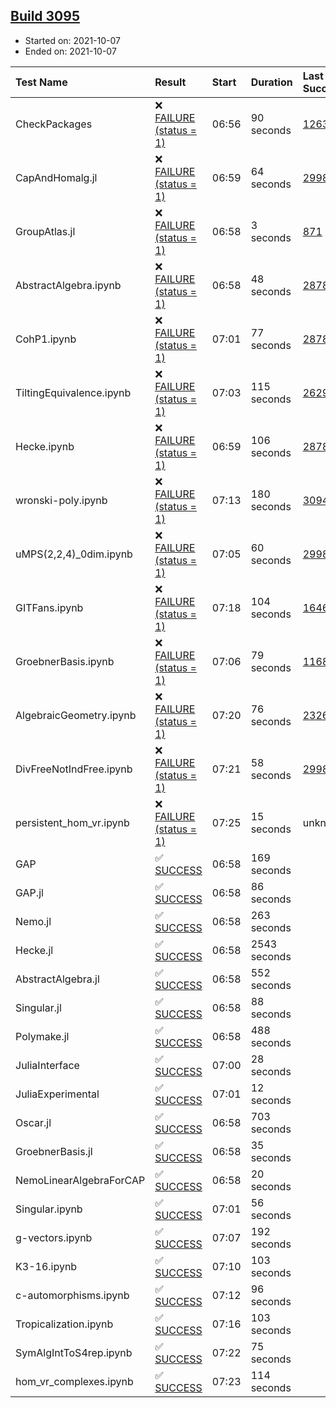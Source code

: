 ## [Build 3095](https://oscarci.mathematik.uni-kl.de/job/oscar-stable/3095/)

* Started on: 2021-10-07
* Ended on: 2021-10-07

| Test Name    | Result | Start | Duration | Last Success | First Failure |
|:-------------|:-------|:------|:---------|:-------------|:--------------|
| CheckPackages | ❌ [FAILURE (status = 1)](https://oscarci.mathematik.uni-kl.de/job/oscar-stable/3095/artifact/logs/build-3095/CheckPackages.log) | 06:56 | 90 seconds | [1263](https://oscarci.mathematik.uni-kl.de/job/oscar-stable/1263/) | [1264](https://oscarci.mathematik.uni-kl.de/job/oscar-stable/1264/) |
| CapAndHomalg.jl | ❌ [FAILURE (status = 1)](https://oscarci.mathematik.uni-kl.de/job/oscar-stable/3095/artifact/logs/build-3095/CapAndHomalg.jl.log) | 06:59 | 64 seconds | [2998](https://oscarci.mathematik.uni-kl.de/job/oscar-stable/2998/) | [2999](https://oscarci.mathematik.uni-kl.de/job/oscar-stable/2999/) |
| GroupAtlas.jl | ❌ [FAILURE (status = 1)](https://oscarci.mathematik.uni-kl.de/job/oscar-stable/3095/artifact/logs/build-3095/GroupAtlas.jl.log) | 06:58 | 3 seconds | [871](https://oscarci.mathematik.uni-kl.de/job/oscar-stable/871/) | [872](https://oscarci.mathematik.uni-kl.de/job/oscar-stable/872/) |
| AbstractAlgebra.ipynb | ❌ [FAILURE (status = 1)](https://oscarci.mathematik.uni-kl.de/job/oscar-stable/3095/artifact/logs/build-3095/AbstractAlgebra.ipynb.log) | 06:58 | 48 seconds | [2878](https://oscarci.mathematik.uni-kl.de/job/oscar-stable/2878/) | [2879](https://oscarci.mathematik.uni-kl.de/job/oscar-stable/2879/) |
| CohP1.ipynb | ❌ [FAILURE (status = 1)](https://oscarci.mathematik.uni-kl.de/job/oscar-stable/3095/artifact/logs/build-3095/CohP1.ipynb.log) | 07:01 | 77 seconds | [2878](https://oscarci.mathematik.uni-kl.de/job/oscar-stable/2878/) | [2879](https://oscarci.mathematik.uni-kl.de/job/oscar-stable/2879/) |
| TiltingEquivalence.ipynb | ❌ [FAILURE (status = 1)](https://oscarci.mathematik.uni-kl.de/job/oscar-stable/3095/artifact/logs/build-3095/TiltingEquivalence.ipynb.log) | 07:03 | 115 seconds | [2629](https://oscarci.mathematik.uni-kl.de/job/oscar-stable/2629/) | [2630](https://oscarci.mathematik.uni-kl.de/job/oscar-stable/2630/) |
| Hecke.ipynb | ❌ [FAILURE (status = 1)](https://oscarci.mathematik.uni-kl.de/job/oscar-stable/3095/artifact/logs/build-3095/Hecke.ipynb.log) | 06:59 | 106 seconds | [2878](https://oscarci.mathematik.uni-kl.de/job/oscar-stable/2878/) | [2879](https://oscarci.mathematik.uni-kl.de/job/oscar-stable/2879/) |
| wronski-poly.ipynb | ❌ [FAILURE (status = 1)](https://oscarci.mathematik.uni-kl.de/job/oscar-stable/3095/artifact/logs/build-3095/wronski-poly.ipynb.log) | 07:13 | 180 seconds | [3094](https://oscarci.mathematik.uni-kl.de/job/oscar-stable/3094/) | [3095](https://oscarci.mathematik.uni-kl.de/job/oscar-stable/3095/) |
| uMPS(2,2,4)_0dim.ipynb | ❌ [FAILURE (status = 1)](https://oscarci.mathematik.uni-kl.de/job/oscar-stable/3095/artifact/logs/build-3095/uMPS-2-2-4-_0dim.ipynb.log) | 07:05 | 60 seconds | [2998](https://oscarci.mathematik.uni-kl.de/job/oscar-stable/2998/) | [2999](https://oscarci.mathematik.uni-kl.de/job/oscar-stable/2999/) |
| GITFans.ipynb | ❌ [FAILURE (status = 1)](https://oscarci.mathematik.uni-kl.de/job/oscar-stable/3095/artifact/logs/build-3095/GITFans.ipynb.log) | 07:18 | 104 seconds | [1646](https://oscarci.mathematik.uni-kl.de/job/oscar-stable/1646/) | [1647](https://oscarci.mathematik.uni-kl.de/job/oscar-stable/1647/) |
| GroebnerBasis.ipynb | ❌ [FAILURE (status = 1)](https://oscarci.mathematik.uni-kl.de/job/oscar-stable/3095/artifact/logs/build-3095/GroebnerBasis.ipynb.log) | 07:06 | 79 seconds | [1168](https://oscarci.mathematik.uni-kl.de/job/oscar-stable/1168/) | [1169](https://oscarci.mathematik.uni-kl.de/job/oscar-stable/1169/) |
| AlgebraicGeometry.ipynb | ❌ [FAILURE (status = 1)](https://oscarci.mathematik.uni-kl.de/job/oscar-stable/3095/artifact/logs/build-3095/AlgebraicGeometry.ipynb.log) | 07:20 | 76 seconds | [2326](https://oscarci.mathematik.uni-kl.de/job/oscar-stable/2326/) | [2327](https://oscarci.mathematik.uni-kl.de/job/oscar-stable/2327/) |
| DivFreeNotIndFree.ipynb | ❌ [FAILURE (status = 1)](https://oscarci.mathematik.uni-kl.de/job/oscar-stable/3095/artifact/logs/build-3095/DivFreeNotIndFree.ipynb.log) | 07:21 | 58 seconds | [2998](https://oscarci.mathematik.uni-kl.de/job/oscar-stable/2998/) | [2999](https://oscarci.mathematik.uni-kl.de/job/oscar-stable/2999/) |
| persistent_hom_vr.ipynb | ❌ [FAILURE (status = 1)](https://oscarci.mathematik.uni-kl.de/job/oscar-stable/3095/artifact/logs/build-3095/persistent_hom_vr.ipynb.log) | 07:25 | 15 seconds | unknown | unknown |
| GAP | ✅ [SUCCESS](https://oscarci.mathematik.uni-kl.de/job/oscar-stable/3095/artifact/logs/build-3095/GAP.log) | 06:58 | 169 seconds |  |  |
| GAP.jl | ✅ [SUCCESS](https://oscarci.mathematik.uni-kl.de/job/oscar-stable/3095/artifact/logs/build-3095/GAP.jl.log) | 06:58 | 86 seconds |  |  |
| Nemo.jl | ✅ [SUCCESS](https://oscarci.mathematik.uni-kl.de/job/oscar-stable/3095/artifact/logs/build-3095/Nemo.jl.log) | 06:58 | 263 seconds |  |  |
| Hecke.jl | ✅ [SUCCESS](https://oscarci.mathematik.uni-kl.de/job/oscar-stable/3095/artifact/logs/build-3095/Hecke.jl.log) | 06:58 | 2543 seconds |  |  |
| AbstractAlgebra.jl | ✅ [SUCCESS](https://oscarci.mathematik.uni-kl.de/job/oscar-stable/3095/artifact/logs/build-3095/AbstractAlgebra.jl.log) | 06:58 | 552 seconds |  |  |
| Singular.jl | ✅ [SUCCESS](https://oscarci.mathematik.uni-kl.de/job/oscar-stable/3095/artifact/logs/build-3095/Singular.jl.log) | 06:58 | 88 seconds |  |  |
| Polymake.jl | ✅ [SUCCESS](https://oscarci.mathematik.uni-kl.de/job/oscar-stable/3095/artifact/logs/build-3095/Polymake.jl.log) | 06:58 | 488 seconds |  |  |
| JuliaInterface | ✅ [SUCCESS](https://oscarci.mathematik.uni-kl.de/job/oscar-stable/3095/artifact/logs/build-3095/JuliaInterface.log) | 07:00 | 28 seconds |  |  |
| JuliaExperimental | ✅ [SUCCESS](https://oscarci.mathematik.uni-kl.de/job/oscar-stable/3095/artifact/logs/build-3095/JuliaExperimental.log) | 07:01 | 12 seconds |  |  |
| Oscar.jl | ✅ [SUCCESS](https://oscarci.mathematik.uni-kl.de/job/oscar-stable/3095/artifact/logs/build-3095/Oscar.jl.log) | 06:58 | 703 seconds |  |  |
| GroebnerBasis.jl | ✅ [SUCCESS](https://oscarci.mathematik.uni-kl.de/job/oscar-stable/3095/artifact/logs/build-3095/GroebnerBasis.jl.log) | 06:58 | 35 seconds |  |  |
| NemoLinearAlgebraForCAP | ✅ [SUCCESS](https://oscarci.mathematik.uni-kl.de/job/oscar-stable/3095/artifact/logs/build-3095/NemoLinearAlgebraForCAP.log) | 06:58 | 20 seconds |  |  |
| Singular.ipynb | ✅ [SUCCESS](https://oscarci.mathematik.uni-kl.de/job/oscar-stable/3095/artifact/logs/build-3095/Singular.ipynb.log) | 07:01 | 56 seconds |  |  |
| g-vectors.ipynb | ✅ [SUCCESS](https://oscarci.mathematik.uni-kl.de/job/oscar-stable/3095/artifact/logs/build-3095/g-vectors.ipynb.log) | 07:07 | 192 seconds |  |  |
| K3-16.ipynb | ✅ [SUCCESS](https://oscarci.mathematik.uni-kl.de/job/oscar-stable/3095/artifact/logs/build-3095/K3-16.ipynb.log) | 07:10 | 103 seconds |  |  |
| c-automorphisms.ipynb | ✅ [SUCCESS](https://oscarci.mathematik.uni-kl.de/job/oscar-stable/3095/artifact/logs/build-3095/c-automorphisms.ipynb.log) | 07:12 | 96 seconds |  |  |
| Tropicalization.ipynb | ✅ [SUCCESS](https://oscarci.mathematik.uni-kl.de/job/oscar-stable/3095/artifact/logs/build-3095/Tropicalization.ipynb.log) | 07:16 | 103 seconds |  |  |
| SymAlgIntToS4rep.ipynb | ✅ [SUCCESS](https://oscarci.mathematik.uni-kl.de/job/oscar-stable/3095/artifact/logs/build-3095/SymAlgIntToS4rep.ipynb.log) | 07:22 | 75 seconds |  |  |
| hom_vr_complexes.ipynb | ✅ [SUCCESS](https://oscarci.mathematik.uni-kl.de/job/oscar-stable/3095/artifact/logs/build-3095/hom_vr_complexes.ipynb.log) | 07:23 | 114 seconds |  |  |

